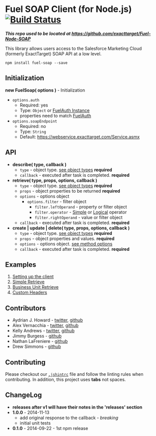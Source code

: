 Fuel SOAP Client (for Node.js) [![Build Status](https://travis-ci.org/salesforce-marketingcloud/FuelSDK-Node-SOAP.svg?branch=master)](https://travis-ci.org/salesforce-marketingcloud/FuelSDK-Node-SOAP)
=============

***This repo used to be located at https://github.com/exacttarget/Fuel-Node-SOAP***

This library allows users access to the Salesforce Marketing Cloud (formerly ExactTarget) SOAP API at a low level.

```
npm install fuel-soap --save
```

## Initialization

**new FuelSoap( options )** - Initialization

* `options.auth`
    * Required: yes
    * Type: `Object` or [FuelAuth Instance][1]
    * properties need to match [FuelAuth][1]
* `options.soapEndpoint`
    * Required: no
    * Type: `String`
    * Default: https://webservice.exacttarget.com/Service.asmx

## API

* **describe( type, callback )**
    * `type` - object type. [see object types](http://help.exacttarget.com/en/technical_library/web_service_guide/objects/) **required**
    * `callback` - executed after task is completed. **required**
* **retrieve( type, props, options, callback )**
    * `type` - object type. [see object types](http://help.exacttarget.com/en/technical_library/web_service_guide/objects/) **required**
    * `props` - object properties to be returned **required**
    * `options` - options object
    	* `options.filter` - filter object
    		* `filter.leftOperand` - property or filter object
    		* `filter.operator` - [Simple](http://help.exacttarget.com/en/technical_library/web_service_guide/objects/simpleoperators/) or [Logical](http://help.exacttarget.com/en/technical_library/web_service_guide/objects/logicaloperators/) operator
    		* `filter.rightOperand` - value or filter object
    * `callback` - executed after task is completed. **required**
* **create | update | delete( type, props, options, callback )**
    * `type` - object type. [see object types](http://help.exacttarget.com/en/technical_library/web_service_guide/objects/) **required**
    * `props` - object properties and values. **required**
    * `options` - options object. [see method options](http://help.exacttarget.com/en/technical_library/web_service_guide/objects/options/)
    * `callback` - executed after task is completed. **required**

## Examples

1. [Setting up the client][3]
2. [Simple Retrieve][4]
3. [Business Unit Retrieve][5]
4. [Custom Headers][6]

## Contributors

* Aydrian J. Howard - [twitter](https://twitter.com/aydrianh), [github](https://github.com/aydrian)
* Alex Vernacchia - [twitter](https://twitter.com/vernacchia), [github](https://github.com/vernak2539)
* Kelly Andrews - [twitter](https://twitter.com/kellyjandrews), [github](https://github.com/kellyjandrews)
* Jimmy Burgess - [github](https://github.com/jimmyburgess91)
* Nathan LaFreniere - [github](https://github.com/nlf)
* Drew Simmons - [github](https://github.com/timsim00)

## Contributing

Please checkout our [`.jshintrc`][2] file and follow the linting rules when contributing. In addition, this project uses **tabs** not spaces.

## ChangeLog

* **releases after v1 will have their notes in the 'releases' section**
* **1.0.0** - 2014-11-13
    * add original response to the callback - *breaking*
    * initial unit tests
* **0.1.0** - 2014-09-22 - 1st npm release

[1]: https://github.com/salesforcefuel/FuelSDK-Node-Auth/wiki/Initialization
[2]: https://github.com/salesforcefuel/FuelSDK-Node-SOAP/blob/master/.jshintrc
[3]: https://gist.github.com/vernak2539/8babcdd13b80d632dd12#file-1_setup-js
[4]: https://gist.github.com/vernak2539/8babcdd13b80d632dd12#file-2_simple-retrieve-js
[5]: https://gist.github.com/vernak2539/8babcdd13b80d632dd12#file-3_business-unit-retrieve-js
[6]: https://gist.github.com/vernak2539/a1b5c6e36f6c7f1fe63b
